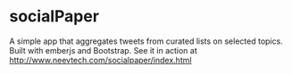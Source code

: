 socialPaper
===========

A simple app that aggregates tweets from curated lists on selected topics. Built with emberjs and Bootstrap.
See it in action at http://www.neevtech.com/socialpaper/index.html